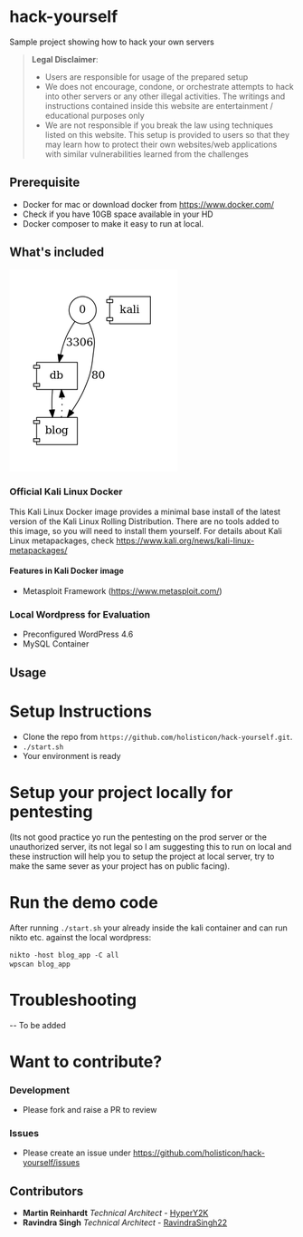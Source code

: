 # hack-yourself
Sample project showing how to hack your own servers

> **Legal Disclaimer**:
> * Users are responsible for usage of the prepared setup
> * We does not encourage, condone, or orchestrate attempts to hack into other servers or any other illegal activities. The writings and instructions contained inside this website are entertainment / educational purposes only
> * We are not responsible if you break the law using techniques listed on this website. This setup is provided to users so that they may learn how to protect their own websites/web applications with similar vulnerabilities learned from the challenges

## Prerequisite

 * Docker for mac or download docker from https://www.docker.com/
 * Check if you have 10GB space available in your HD
 * Docker composer to make it easy to run at local.

## What's included

![](docs/images/docker-compose.png)

###  Official Kali Linux Docker
This Kali Linux Docker image provides a minimal base install of the latest version of the Kali Linux Rolling Distribution.
There are no tools added to this image, so you will need to install them yourself.
For details about Kali Linux metapackages, check https://www.kali.org/news/kali-linux-metapackages/

#### Features in Kali Docker image
* Metasploit Framework (https://www.metasploit.com/)

### Local Wordpress for Evaluation

* Preconfigured WordPress 4.6
* MySQL Container

## Usage

# Setup Instructions
* Clone the repo from `https://github.com/holisticon/hack-yourself.git`.
* `./start.sh`
* Your environment is ready

# Setup your project locally for pentesting
(Its not good practice yo run the pentesting on the prod server or the unauthorized server, its not legal so I am suggesting this to run on local and these instruction will help you to setup the project at local server, try to make the same sever as your project has on public facing).

# Run the demo code
After running `./start.sh` your already inside the kali container and can run nikto etc. against the local wordpress:
```
nikto -host blog_app -C all
wpscan blog_app
```

# Troubleshooting
-- To be added

# Want to contribute?
###  Development
* Please fork and raise a PR to review
### Issues
* Please create an issue under https://github.com/holisticon/hack-yourself/issues


## Contributors
* **Martin Reinhardt** *Technical Architect* - [HyperY2K](http://github.com/hypery2k/)
* **Ravindra Singh**  *Technical Architect* - [RavindraSingh22](http://github.com/ravindrasingh22/)
